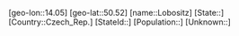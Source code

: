 ﻿---
location: [50.52,14.05]
type: City
tags:
- geo/City


SpocWebEntityId: 32059
isDeleted: false
confidential: public

---
[geo-lon::14.05]
[geo-lat::50.52]
[name::Lobositz]
[State::]
[Country::Czech_Rep.]
[StateId::]
[Population::]
[Unknown::]

